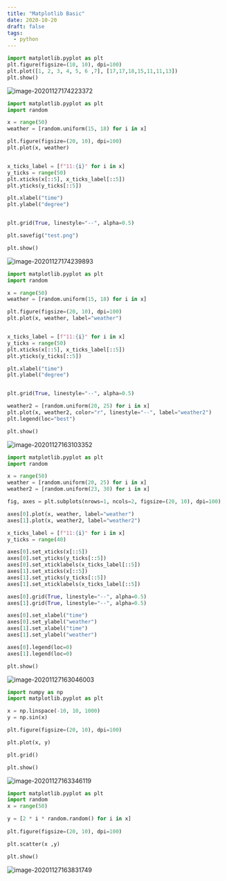```yaml
---
title: "Matplotlib Basic"
date: 2020-10-20
draft: false
tags:
  - python
---
```


```python
import matplotlib.pyplot as plt
plt.figure(figsize=(10, 10), dpi=100)
plt.plot([1, 2, 3, 4, 5, 6 ,7], [17,17,18,15,11,11,13])
plt.show()
```

![image-20201127174223372](../../static/images/2020-10-20-matplotlib-basic/image-20201127174223372.png)

```python
import matplotlib.pyplot as plt
import random

x = range(50)
weather = [random.uniform(15, 18) for i in x]

plt.figure(figsize=(20, 10), dpi=100)
plt.plot(x, weather)


x_ticks_label = [f"11:{i}" for i in x]
y_ticks = range(50)
plt.xticks(x[::5], x_ticks_label[::5])
plt.yticks(y_ticks[::5])

plt.xlabel("time")
plt.ylabel("degree")


plt.grid(True, linestyle="--", alpha=0.5)

plt.savefig("test.png")

plt.show()
```

![image-20201127174239893](../../static/images/2020-10-20-matplotlib-basic/image-20201127174239893.png)

```python
import matplotlib.pyplot as plt
import random

x = range(50)
weather = [random.uniform(15, 18) for i in x]

plt.figure(figsize=(20, 10), dpi=100)
plt.plot(x, weather, label="weather")


x_ticks_label = [f"11:{i}" for i in x]
y_ticks = range(50)
plt.xticks(x[::5], x_ticks_label[::5])
plt.yticks(y_ticks[::5])

plt.xlabel("time")
plt.ylabel("degree")


plt.grid(True, linestyle="--", alpha=0.5)

weather2 = [random.uniform(20, 25) for i in x]
plt.plot(x, weather2, color="r", linestyle="--", label="weather2")
plt.legend(loc="best")

plt.show()
```

![image-20201127163103352](../../static/images/2020-10-20-matplotlib-basic/image-20201127163103352.png)

```python
import matplotlib.pyplot as plt
import random

x = range(50)
weather = [random.uniform(20, 25) for i in x]
weather2 = [random.uniform(23, 30) for i in x]

fig, axes = plt.subplots(nrows=1, ncols=2, figsize=(20, 10), dpi=100)

axes[0].plot(x, weather, label="weather")
axes[1].plot(x, weather2, label="weather2")

x_ticks_label = [f"11:{i}" for i in x]
y_ticks = range(40)

axes[0].set_xticks(x[::5])
axes[0].set_yticks(y_ticks[::5])
axes[0].set_xticklabels(x_ticks_label[::5])
axes[1].set_xticks(x[::5])
axes[1].set_yticks(y_ticks[::5])
axes[1].set_xticklabels(x_ticks_label[::5])

axes[0].grid(True, linestyle="--", alpha=0.5)
axes[1].grid(True, linestyle="--", alpha=0.5)

axes[0].set_xlabel("time")
axes[0].set_ylabel("weather")
axes[1].set_xlabel("time")
axes[1].set_ylabel("weather")

axes[0].legend(loc=0)
axes[1].legend(loc=0)

plt.show()
```

![image-20201127163046003](../../static/images/2020-10-20-matplotlib-basic/image-20201127163046003.png)

```python
import numpy as np
import matplotlib.pyplot as plt

x = np.linspace(-10, 10, 1000)
y = np.sin(x)

plt.figure(figsize=(20, 10), dpi=100)

plt.plot(x, y)

plt.grid()

plt.show()
```

![image-20201127163346119](../../static/images/2020-10-20-matplotlib-basic/image-20201127163346119.png)

```python
import matplotlib.pyplot as plt
import random
x = range(50)

y = [2 * i * random.random() for i in x]
        
plt.figure(figsize=(20, 10), dpi=100)

plt.scatter(x ,y)

plt.show()
```

![image-20201127163831749](../../static/images/2020-10-20-matplotlib-basic/image-20201127163831749.png)